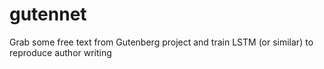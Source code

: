# gutennet
Grab some free text from Gutenberg project and train LSTM (or similar) to reproduce author writing
